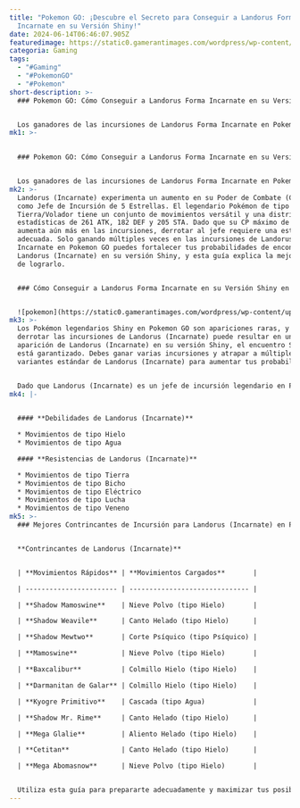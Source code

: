 ```yaml
---
title: "Pokemon GO: ¡Descubre el Secreto para Conseguir a Landorus Forma
  Incarnate en su Versión Shiny!"
date: 2024-06-14T06:46:07.905Z
featuredimage: https://static0.gamerantimages.com/wordpress/wp-content/uploads/2024/06/shiny-landorus-incarnate-in-pokemon-go.jpg?q=70&fit=contain&w=1140&h=&dpr=1
categoria: Gaming
tags:
  - "#Gaming"
  - "#PokemonGO"
  - "#Pokemon"
short-description: >-
  ### Pokemon GO: Cómo Conseguir a Landorus Forma Incarnate en su Versión Shiny


  Los ganadores de las incursiones de Landorus Forma Incarnate en Pokemon GO tienen la oportunidad de encontrar a Landorus (Incarnate) en su versión Shiny. Aunque no hay un encuentro Shiny garantizado en el juego, puede
mk1: >-
  

  ### Pokemon GO: Cómo Conseguir a Landorus Forma Incarnate en su Versión Shiny


  Los ganadores de las incursiones de Landorus Forma Incarnate en Pokemon GO tienen la oportunidad de encontrar a Landorus (Incarnate) en su versión Shiny. Aunque no hay un encuentro Shiny garantizado en el juego, puedes ganar numerosas incursiones para aumentar la probabilidad. Sin embargo, ganar contra un jefe de incursión legendario es extremadamente difícil y requiere una preparación minuciosa.
mk2: >-
  Landorus (Incarnate) experimenta un aumento en su Poder de Combate (CP) máximo
  como Jefe de Incursión de 5 Estrellas. El legendario Pokémon de tipo
  Tierra/Volador tiene un conjunto de movimientos versátil y una distribución de
  estadísticas de 261 ATK, 182 DEF y 205 STA. Dado que su CP máximo de 4057
  aumenta aún más en las incursiones, derrotar al jefe requiere una estrategia
  adecuada. Solo ganando múltiples veces en las incursiones de Landorus Forma
  Incarnate en Pokemon GO puedes fortalecer tus probabilidades de encontrar a
  Landorus (Incarnate) en su versión Shiny, y esta guía explica la mejor manera
  de lograrlo.


  ### Cómo Conseguir a Landorus Forma Incarnate en su Versión Shiny en Pokemon GO


  ![pokemon](https://static0.gamerantimages.com/wordpress/wp-content/uploads/2024/06/shiny-landorus-incarnate-in-pokemon-go-raids.jpg?q=70&fit=crop&w=1500&dpr=1 "pokemon")
mk3: >-
  Los Pokémon legendarios Shiny en Pokemon GO son apariciones raras, y aunque
  derrotar las incursiones de Landorus (Incarnate) puede resultar en una
  aparición de Landorus (Incarnate) en su versión Shiny, el encuentro Shiny no
  está garantizado. Debes ganar varias incursiones y atrapar a múltiples
  variantes estándar de Landorus (Incarnate) para aumentar tus probabilidades.


  Dado que Landorus (Incarnate) es un jefe de incursión legendario en Pokemon GO, ganar contra él requiere un extenso conocimiento de la meta-batalla y una selección adecuada de contrincantes. Debes unirte a otros entrenadores y evitar intentar completar la incursión solo. En cuanto a los contrincantes de la incursión, estudia las debilidades y resistencias de Landorus (Incarnate). Selecciona contrincantes que posean movimientos que caigan bajo las debilidades del monstruo; sería aún más beneficioso si tienen movimientos con potencial de Bonificación de Ataque del Mismo Tipo (STAB).
mk4: |-
  

  #### **Debilidades de Landorus (Incarnate)**

  * Movimientos de tipo Hielo
  * Movimientos de tipo Agua

  #### **Resistencias de Landorus (Incarnate)**

  * Movimientos de tipo Tierra
  * Movimientos de tipo Bicho
  * Movimientos de tipo Eléctrico
  * Movimientos de tipo Lucha
  * Movimientos de tipo Veneno
mk5: >-
  ### Mejores Contrincantes de Incursión para Landorus (Incarnate) en Pokemon GO


  **Contrincantes de Landorus (Incarnate)**


  | **Movimientos Rápidos** | **Movimientos Cargados**       |

  | ----------------------- | ------------------------------ |

  | **Shadow Mamoswine**    | Nieve Polvo (tipo Hielo)       |

  | **Shadow Weavile**      | Canto Helado (tipo Hielo)      |

  | **Shadow Mewtwo**       | Corte Psíquico (tipo Psíquico) |

  | **Mamoswine**           | Nieve Polvo (tipo Hielo)       |

  | **Baxcalibur**          | Colmillo Hielo (tipo Hielo)    |

  | **Darmanitan de Galar** | Colmillo Hielo (tipo Hielo)    |

  | **Kyogre Primitivo**    | Cascada (tipo Agua)            |

  | **Shadow Mr. Rime**     | Canto Helado (tipo Hielo)      |

  | **Mega Glalie**         | Aliento Helado (tipo Hielo)    |

  | **Cetitan**             | Canto Helado (tipo Hielo)      |

  | **Mega Abomasnow**      | Nieve Polvo (tipo Hielo)       |


  Utiliza esta guía para prepararte adecuadamente y maximizar tus posibilidades de obtener a Landorus Forma Incarnate en su versión Shiny. ¡Buena suerte en tus incursiones!
---
```


